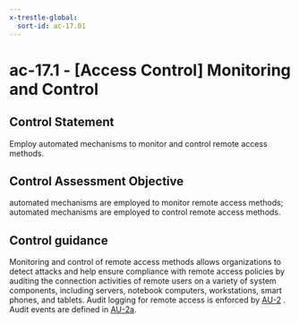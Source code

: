 ```yaml
---
x-trestle-global:
  sort-id: ac-17.01
---
```


# ac-17.1 - \[Access Control\] Monitoring and Control

## Control Statement

Employ automated mechanisms to monitor and control remote access methods.

## Control Assessment Objective

automated mechanisms are employed to monitor remote access methods;
automated mechanisms are employed to control remote access methods.

## Control guidance

Monitoring and control of remote access methods allows organizations to detect attacks and help ensure compliance with remote access policies by auditing the connection activities of remote users on a variety of system components, including servers, notebook computers, workstations, smart phones, and tablets. Audit logging for remote access is enforced by [AU-2](#au-2) . Audit events are defined in [AU-2a](#au-2_smt.a).
